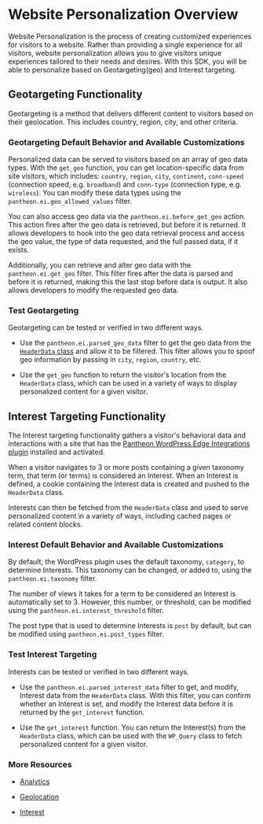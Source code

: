 # Website Personalization Overview

Website Personalization is the process of creating customized experiences for visitors to a website. Rather than providing a single experience for all visitors, website personalization allows you to give visitors unique experiences tailored to their needs and desires. With this SDK, you will be able to personalize based on Geotargeting(geo) and Interest targeting.

## Geotargeting Functionality

Geotargeting is a method that delivers different content to visitors based on their geolocation. This includes country, region, city, and other criteria.

### Geotargeting Default Behavior and Available Customizations

Personalized data can be served to visitors based on an array of geo data types. With the `get_geo` function, you can get location-specific data from site visitors, which includes: `country`, `region`, `city`, `continent`, `conn-speed`  (connection speed, e.g. `broadband`) and `conn-type` (connection type, e.g. `wireless`). You can modify these data types using the `pantheon.ei.geo_allowed_values` filter. 

You can also access geo data via the `pantheon.ei.before_get_geo` action. This action fires after the geo data is retrieved, but before it is returned. It allows developers to hook into the geo data retrieval process and access the geo value, the type of data requested, and the full passed data, if it exists.

Additionally, you can retrieve and alter geo data with the `pantheon.ei.get_geo` filter. This filter fires after the data is parsed and before it is returned, making this the last stop before data is output. It also allows developers to modify the requested geo data.

### Test Geotargeting

Geotargeting can be tested or verified in two different ways.

- Use the `pantheon.ei.parsed_geo_data` filter to get the geo data from the [`HeaderData` class](https://github.com/pantheon-systems/pantheon-edge-integrations/) and allow it to be filtered. This filter allows you to spoof geo information by passing in `city`, `region`, `country`, etc.

- Use the `get_geo` function to return the visitor's location from the `HeaderData` class, which can be used in a variety of ways to display personalized content for a given visitor.

## Interest Targeting Functionality

The Interest targeting functionality gathers a visitor's behavioral data and interactions with a site that has the [Pantheon WordPress Edge Integrations plugin](https://github.com/pantheon-systems/pantheon-wordpress-edge-integrations/) installed and activated.

When a visitor navigates to 3 or more posts containing a given taxonomy term, that term (or terms) is considered an Interest. When an Interest is defined, a cookie containing the Interest data is created and pushed to the `HeaderData` class.

Interests can then be fetched from the `HeaderData` class and used to serve personalized content in a variety of ways, including cached pages or related content blocks.

### Interest Default Behavior and Available Customizations

By default, the WordPress plugin uses the default taxonomy, `category`, to determine Interests. This taxonomy can be changed, or added to, using the `pantheon.ei.taxonomy` filter.

The number of views it takes for a term to be considered an Interest is automatically set to 3. However, this number, or threshold, can be modified using the `pantheon.ei.interest_threshold` filter.

The post type that is used to determine Interests is `post` by default, but can be modified using `pantheon.ei.post_types` filter.

### Test Interest Targeting

Interests can be tested or verified in two different ways.

- Use the `pantheon.ei.parsed_interest_data` filter to get, and modify, Interest data from the `HeaderData` class. With this filter, you can confirm whether an Interest is set, and modify the Interest data before it is returned by the `get_interest` function.

- Use the `get_interest` function. You can return the Interest(s) from the `HeaderData` class, which can be used with the `WP_Query` class to fetch personalized content for a given visitor.

### More Resources

- [Analytics](https://github.com/pantheon-systems/edge-integrations-wordpress-sdk/blob/main/docs/analytics.md)

- [Geolocation](https://github.com/pantheon-systems/edge-integrations-wordpress-sdk/blob/main/docs/geo.md)

- [Interest](https://github.com/pantheon-systems/edge-integrations-wordpress-sdk/blob/main/docs/interest.md)